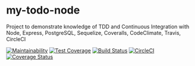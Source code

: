 # my-todo-node
Project to demonstrate knowledge of TDD and Continuous Integration with Node, Express, PostgreSQL, Sequelize, Coveralls, CodeClimate, Travis, CircleCI

[![Maintainability](https://api.codeclimate.com/v1/badges/0d7dc8e1aa3711309997/maintainability)](https://codeclimate.com/github/jsamchineme/my-todo-node/maintainability)  [![Test Coverage](https://api.codeclimate.com/v1/badges/0d7dc8e1aa3711309997/test_coverage)](https://codeclimate.com/github/jsamchineme/my-todo-node/test_coverage)  [![Build Status](https://travis-ci.org/jsamchineme/my-todo-node.svg?branch=master)](https://travis-ci.org/jsamchineme/my-todo-node)
[![CircleCI](https://circleci.com/gh/jsamchineme/my-todo-node.svg?style=svg)](https://circleci.com/gh/jsamchineme/my-todo-node)
[![Coverage Status](https://coveralls.io/repos/github/jsamchineme/my-todo-node/badge.svg?branch=master)](https://coveralls.io/github/jsamchineme/my-todo-node?branch=master)
